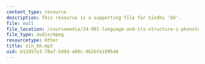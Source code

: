 ```yaml
---
content_type: resource
description: This resource is a supporting file for Sindhi 'bh'.
file: null
file_location: /coursemedia/24-901-language-and-its-structure-i-phonology-fall-2010/b12d57e378af549da08c962bfe109548_sin_bh.mp3
file_type: audio/mpeg
resourcetype: Other
title: sin_bh.mp3
uid: b12d57e3-78af-549d-a08c-962bfe109548
---
```

